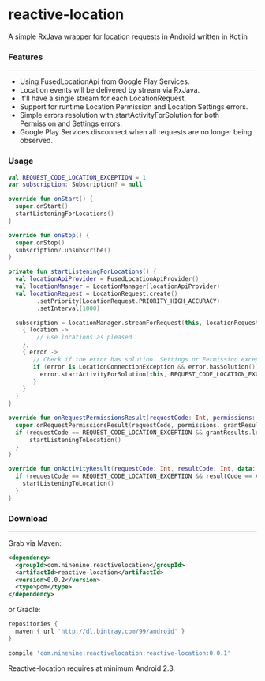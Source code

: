 # reactive-location
A simple RxJava wrapper for location requests in Android written in Kotlin

### Features
--------

* Using FusedLocationApi from Google Play Services.
* Location events will be delivered by stream via RxJava.
* It'll have a single stream for each LocationRequest.
* Support for runtime Location Permission and Location Settings errors.
* Simple errors resolution with startActivityForSolution for both Permission and Settings errors.
* Google Play Services disconnect when all requests are no longer being observed.

### Usage
```kotlin
val REQUEST_CODE_LOCATION_EXCEPTION = 1
var subscription: Subscription? = null

override fun onStart() {
  super.onStart()
  startListeningForLocations()
}

override fun onStop() {
  super.onStop()
  subscription?.unsubscribe()
}

private fun startListeningForLocations() {
  val locationApiProvider = FusedLocationApiProvider()
  val locationManager = LocationManager(locationApiProvider)
  val locationRequest = LocationRequest.create()
        .setPriority(LocationRequest.PRIORITY_HIGH_ACCURACY)
        .setInterval(1000)

  subscription = locationManager.streamForRequest(this, locationRequest).subscribe(
    { location ->
        // use locations as pleased
    },
    { error ->
       // Check if the error has solution. Settings or Permission exceptions
       if (error is LocationConnectionException && error.hasSolution()) {
         error.startActivityForSolution(this, REQUEST_CODE_LOCATION_EXCEPTION)
       }
    }
  )
}

override fun onRequestPermissionsResult(requestCode: Int, permissions: Array<out String>, grantResults: IntArray) {
  super.onRequestPermissionsResult(requestCode, permissions, grantResults)
  if (requestCode == REQUEST_CODE_LOCATION_EXCEPTION && grantResults.length > 0 && grantResults[0] == PackageManager.PERMISSION_GRANTED) {
      startListeningToLocation()
  }
}

override fun onActivityResult(requestCode: Int, resultCode: Int, data: Intent?) {  super.onActivityResult(requestCode, resultCode, data)
  if (requestCode == REQUEST_CODE_LOCATION_EXCEPTION && resultCode == Activity.RESULT_OK) {
    startListeningToLocation()
  }
}
```

### Download
--------

Grab via Maven:
```xml
<dependency>
  <groupId>com.ninenine.reactivelocation</groupId>
  <artifactId>reactive-location</artifactId>
  <version>0.0.2</version>
  <type>pom</type>
</dependency>
```
or Gradle:
```groovy
repositories {
  maven { url 'http://dl.bintray.com/99/android' }
}

compile 'com.ninenine.reactivelocation:reactive-location:0.0.1'
```

Reactive-location requires at minimum Android 2.3.
